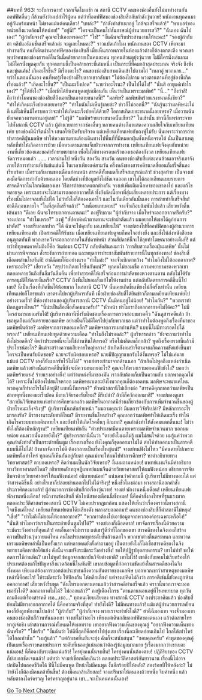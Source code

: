 ##บทที่ 963: ระงับการฉาย!
เวลาเจ็ดโมงเช้า
ณ สถานี CCTV
คนของช่องอื่นยังไม่มาทำงานกัน ออฟฟิศอื่นๆ ก็ล้วนยังว่างเปล่าไร้ผู้คน แต่ว่าที่ออฟฟิศของช่องสิบสี่กลับกำลังวุ่นวาย!
พนักงานทุกคนมาอยู่กันพร้อมหน้า ไม่ขาดแม้แต่คนเดียว!
"บทล่ะ?"
"กำลังทำสำเนาอยู่ ใกล้จะเสร็จแล้ว!"
"หาเบอร์ของหน่วยสิ่งแวดล้อมให้หน่อย!"
"อยู่นี่!"
"ใครจะเป็นคนไปสัมภาษณ์ผู้อำนวยการสวี?"
"ฉันเอง ฉันไปเอง!"
"ผู้กำกับจาง? คุณจะไปเองเหรอคะ?"
"ใช่!"
"งั้นฉันจะรีบประสานงานให้นะคะ!"
"รองผู้กำกับฮา คลิปแอนิเมชั่นเสร็จแล้วค่ะ จะดูเลยไหมคะ?"
ราวแปดเก้าโมง
พนักงานของ CCTV เพิ่งจะมาทำงานกัน คนที่เดินผ่านออฟฟิศของช่องสิบสี่ เมื่อเห็นสภาพภายในห้องแล้วต่างก็ต้องตกตะลึง พวกเขาพบว่าคนของช่องสารคดีในวันนี้คล้ายกลายเป็นคนละคน ทุกคนล้วนดูยุ่งวุ่นวาย ไม่มีใครนั่งเล่นเกม ไม่มีใครนั่งพูดคุยกัน ทุกคนยามนี้เป็นคล้ายกระบี่เล่มหนึ่ง เป็นกระบี่ที่คมกล้าสุดประมาณ จริงจัง ขึงขัง และขุ่นแค้น!
เกิดอะไรขึ้น?
มีเรื่องอะไร?
คนของช่องสิบสามเดินเข้าไปถามไถ่ "เหลาอู่ พวกนาย..."
ทว่าในตอนนั้นเอง คนที่พอรู้เรื่องบ้างก็รีบลากเขากลับมา "ไม่ต้องไปถาม หวงตานตานที่อยู่ช่องนี้เกิดเรื่องแล้ว!"
"เกิดอะไรขึ้น?"
"เป็นมะเร็งปอด"
"นายว่าอะไรนะ? เป็นไปได้ไง!"
"นั่นสิ อายุแค่เท่าไรเอง?"
"รู้ได้ยังไง?"
"เมื่อเช้าได้ยินคนพูดอยู่เหมือนกัน เห็นว่าเป็นเพราะมลพิษ!"
"นี่..."
"ถึงว่าสิ! ถึงว่าทำไมคนของช่องสิบสี่ถึงเอาเป็นเอาตายขนาดนี้!"
"มลพิษ? มลพิษมันร้ายแรงขนาดนี้เชียว?"
"ทำให้เกิดมะเร็งปอดเลยเหรอ?"
"ทำไมฉันไม่เห็นรู้เลยล่ะ? ข่าวก็ไม่ออกนี่?"
"ฉันรู้นะว่ามลพิษน่ะไม่ดี แต่ไม่เห็นมีใครบอกว่าจะทำให้เกิดมะเร็งปอดได้ด้วย? โอกาสเกิดเยอะขนาดนี้เลยเหรอ? เมื่อวานฉันยังเจอหวงตานตานอยู่เลย!"
"ไม่รู้สิ"
"มลพิษร้ายแรงขนาดนั้นเชียว?"
ในเช้านั้น ข่าวนี้ก็แพร่กระจายไปทั้งสถานี CCTV แล้ว
ผู้อำนวยการจากช่องอื่นๆ หลายคนต่างก็มาแสดงความเสียใจกับเหยียนเทียนเฟย
บางช่องมีน้ำจิตน้ำใจ เสนอให้เปิดรับบริจาค แต่เหยียนเทียนเฟยกับถงฟู่ไม่รับ นั่นเพราะว่าการถ่ายทำสารคดีฝุ่นมลพิษ ทำให้หวงตานตานต้องเดินทางไปพื้นที่ที่มีหมอกฝุ่นทั้งเหนือจรดใต้ นั่นเป็นสาเหตุหลักที่ทำให้เกิดอาการป่วย เมื่อหวงตานตานเจ็บป่วยจากการทำงาน เหยียนเทียนเฟยจึงคุยกับหน่วยงานที่เกี่ยวข้องและขอค่ารักษาพยาบาล เพื่อไม่ให้ทางครอบครัวของเธอต้องกังวล เหยียนเทียนเฟยจัดการหมดแล้ว
……
เวลาผ่านไป
หนึ่งวัน
สองวัน
สามวัน
คนของช่องสิบสี่แต่ละคนล้วนเอาจริงเอาจัง ภายใต้การทำงานที่เข้มข้นเช่นนี้ ในเวลาเพียงแค่สามวัน ครึ่งหลังของสารคดีขนาดสี่ตอนก็เสร็จสิ้นลงเรียบร้อย เมื่อรวมกับงานของเดือนก่อนหน้า สารคดีทั้งหมดก็เสร็จสมบูรณ์แล้ว!
ช่วงสุดท้าย เป็นจางเย่ลงมือจัดการกำกับด้วยตนเอง โดยตัดช่วงที่ข้อมูลยังไม่ชัดเจนออก เขาไม่ได้ลอกเลียนแบบรายการสารคดีจากในโลกเดิมของเขา วิธีการถ่ายทอดแตกต่างกัน จางเย่เพิ่มเติมเนื้อหาของเขาลงไป และแก้ไขหลายจุด เพราะเกรงจะไม่สามารถออกอากาศได้ ทั้งยังตัดเนื้อหาที่สุ่มเสี่ยงหลายประการ แต่เรื่องบางเรื่องนั้นไม่อาจลบทิ้งไปได้ ไม่ว่ายังไงก็ต้องคงเอาไว้
และในวันเดียวกันนั้นเอง การถ่ายทำก็เสร็จสิ้น!
ฮาฉีฉีถอนหายใจ "ในที่สุดก็เสร็จแล้ว!"
"เหนื่อยแทบตาย!" จางจั่วเกือบล้มพับไปแล้ว
เสี่ยวหวังตื่นเต้นมาก "ดีเลย ฉันจะโทรบอกตานตานนะ!"
ถงฟู่รีบถาม "ผู้กำกับจาง เมื่อไหร่จะออกอากาศรึครับ?"
จางเย่ถาม "ทำไมเหรอ?"
ถงฟู่ "สัปดาห์หน้าตานตานจะเข้าผ่าตัดแล้ว ผมอยากให้เธอได้ดูก่อนการผ่าตัด!"
จางเย่รีบออกปาก "ได้ ฉันจะไปคุยกับ ผอ.เหยียนให้"
จางเย่ตรงไปที่ออฟฟิศของผู้อำนวยการเหยียนเทียนเฟย เปิดสารคดีให้รับชม เมื่อเหยียนเทียนเฟยดูจบก็พอใจอย่างยิ่ง และสั่งให้ส่งหนังสือขออนุญาตทันที พวกเขาหวังจะออกอากาศในสัปดาห์หน้า ส่วนสัปดาห์นี้จะใช้ลุยทำโฆษณาอย่างเต็มที่!
แต่ทว่าที่ทุกคนคาดไม่ถึงก็คือ วันต่อมา CCTV กลับตัดสินลงมาว่า ‘การสืบสวนเรื่องฝุ่นมลพิษ’ นั้นไม่ผ่านการพิจารณา สั่งระงับการถ่ายทอด และหยุดการประชาสัมพันธ์รายการนี้ในทุกช่องทาง!
ช่องสิบสี่เดือดพล่านในทันที!
ฮาฉีฉีตบโต๊ะอย่างแรง "ทำไมล่ะ!"
จางจั่วเบิกตากว้าง "ทำไมถึงไม่ให้ออกอากาศ? เพราะอะไร?"
เสี่ยวหวัง "สรุปว่าเกิดอะไรขึ้นกันแน่?"
ทุกคนไม่ยอมเชื่อ ความพยายามของพวกเขาตลอดหลายวันถึงขั้นลืมวันลืมคืน เพื่อทำสารคดีให้เสร็จก่อนการผ่าตัดของหวงตานตาน กลับไม่ได้รับการอนุมัติให้ฉายงั้นหรือ? CCTV ถึงขั้นไม่ยอมสั่งแก้ไขให้งานผ่าน แต่กลับปิดตายสารคดีชิ้นนี้ไปเลย?
นี่เป็นเรื่องที่เกิดขึ้นได้น้อยมาก
ในสถานี CCTV นั้นเคยเกิดขึ้นเพียงไม่กี่ครั้งเท่านั้น
เหยียนเทียนเฟยก็โกรธแล้ว เขาตรงไปหาผู้บริหารทันที เมื่อฝ่ายช่องสิบสี่ได้ยินข่าวก็ตามเหยียนเทียนเฟยไปอย่างรวดเร็ว!
ที่ห้องทำงานของผู้บริหารสถานี CCTV นั้นมีคนอยู่ไม่น้อย!
"ทำไมกัน?"
"พวกเราทำผิดกฎตรงไหน?"
"นี่น่ะเป็นสื่อเพื่อสังคมนะครับ!"
"หัวหน้า ทำไมเราถึงออกอากาศไม่ได้คะ?"
ไม่มีใครสามารถยอมรับได้!
ผู้บริหารสถานีซึ่งรับผิดชอบเรื่องการตรวจสอบขมวดคิ้ว "ฉันดูสารคดีแล้ว ถ้าเธอพูดถึงแค่อันตรายของมลพิษ อย่างนั้นก็ไม่มีใครไปยุ่งกับพวกเธอ แต่ว่าทำไมต้องพูดถึงเรื่องที่มาของมลพิษนั่นด้วย? มลพิษจากการหลอมเหล็ก? มลพิษจากการเผาถ่านหิน? แบบนี้ไม่มีทางรอดไปได้หรอก!"
เหยียนเทียนเฟยพูดด้วยความเดือด "ทำไมถึงไม่รอดล่ะ?"
ผู้บริหารกล่าว "ยังจะถามว่าทำไมถึงไม่รอดอีก? คิดว่าประเทศนี้จะไม่ใช้ถ่านหินได้เหรอ? หรือไม่ผลิตเหล็กกล้า? พูดถึงเรื่องพวกนี้แล้วมีประโยชน์อะไร? มีแต่จะสร้างความเสียหายใหญ่หลวง! ถ้าเกิดสังคมบ้าจี้ตามจนเกิดความขัดแย้งขึ้นมา ใครจะเป็นคนรับผิดชอบ? นายจะรับผิดชอบเหรอ? นายมีปัญญาแบกรับได้งั้นเหรอ? ไม่ใช่แค่นาย แม้แต่ CCTV เองก็ยังแบกรับไว้ไม่ได้!"
จางเย่ตรงเข้ามาจากด้านนอก "ถ้าเกิดไม่พูดถึงแหล่งกำเนิดมลพิษ แล้วอย่างนั้นสารคดีชิ้นนี้ยังจะมีความหมายอะไร? คุณจะให้พวกเราบอกคนฟังยังไง? บอกว่ามลพิษร้ายแรง! ร้ายแรงอย่างยิ่ง! แต่ว่าแหล่งที่มาของมัน เรากลับต้องเก็บเป็นความลับ บอกพวกคุณไม่ได้? เพราะงั้นไม่ต้องไปสนใจหรอก มลพิษหนาเตอะยังไงพวกคุณก็ต้องอดทน มลพิษจะหนาแค่ไหน พวกคุณก็ทำอะไรไม่ได้อยู่ดี! แบบนี้งั้นเหรอ?"
หัวหน้าสถานีไม่เถียงต่อ "สารคดีคุณบอกว่ามลพิษเป็นสาเหตุหนึ่งของมะเร็งปอด มีงานวิจัยรองรับไหม? มีรึเปล่า? ถ้ามีก็ควักออกมาสิ!"
จางเย่มองดูเขา "สถาบันวิจัยหลายแห่งทำการศึกษามาแล้ว มลพิษในอากาศมีส่วนเกี่ยวข้องกับการเพิ่มจำนวนขึ้นของผู้ป่วยโรคมะเร็งจริงๆ!"
ผู้บริหารนั้นกลับส่ายหน้า "ผมถามคุณว่า มีผลการวิจัยรึเปล่า? มีหลักการอะไรมารองรับ? มีรายงานระดับชาติไหม? มีรายงานชิ้นไหนบ้าง? คุณบอกว่ามลพิษทำให้เกิดมะเร็ง ทำให้เกิดโรคระบบทางเดินหายใจ และยังทำให้เกิดโรคอื่นๆ อีกมาก? คุณกำลังทำให้สังคมแตกตื่นนะ! ไม่ว่ายังไงก็ต้องมีหลักฐาน!"
เหยียนเทียนเฟยลั่น "ต่างประเทศมีคนตายเพราะมลพิษจำนวนมาก บอกผมหน่อย คนพวกนั้นตายยังไง?"
ผู้บริหารสถานีนั้นว่า "ตายยังไงผมไม่รู้ ผมไม่สนใจด้วย ผมรู้แค่ว่าพวกคุณกำลังทำตัวเป็นกระต่ายตื่นตูม เรื่องบางเรื่อง ยังไงคุณก็ขุดออกมาไม่ได้ ต่อให้ทำออกมาเป็นสารคดีแบบนี้ก็ไม่ได้! ถ้าหากจัดการไม่ดี ต้องกลายเป็นเรื่องใหญ่แน่!"
จางเย่ทนฟังไม่ไหว "มีคนตายไปเพราะมลพิษตั้งเท่าไหร่ ทุกคนก็เห็นกันอยู่กับตา คุณแม่งจะให้ผมไปทำการศึกษา? หาคำอธิบายทางวิทยาศาสตร์? ตาบอดเหรอ? คิดว่าผมเป็นนักวิจัยเหรอ? งั้นผมถามหน่อย! แพทย์แผนจีนมีคำอธิบายทางวิทยาศาสตร์ไหม? อธิบายหลักทฤษฎีแพทย์แผนจีนด้วยวิทยาศาสตร์ให้ผมฟังหน่อย อธิบายการจับชีพจรด้วยวิทยาศาสตร์ให้ผมฟังหน่อย! อธิบายหน่อย!"
แน่นอนว่าคำถามนี้ ผู้บริหารไม่มีทางตอบได้ แต่ว่าสารคดีชิ้นนี้ อย่างไรเขาก็ปล่อยผ่านออกไปไม่ได้จริงๆ!
หนึ่งชั่วโมงต่อมา ทางสถานีออกคำสั่งประกาศิตลงมาแล้ว!
ผู้อำนวยการช่องสิบสี่ก่อเรื่องวุ่นวาย!
จางเย่ พักงานหนึ่งเดือน!
เหยียนเทียนเฟย พักงานหนึ่งเดือน!
พนักงานช่องสิบสี่ หักโบนัสของเดือนนี้ทั้งหมด!
นี่คือคำสั่งลงโทษที่รุนแรงมาก ตลอดประวัติศาสตร์ของสถานี CCTV ไม่เคยปรากฏมาก่อน แสดงให้เห็นว่าเรื่องคราวนี้ทางสถานีใจแข็งแค่ไหน!
เหยียนเทียนเฟยตบโต๊ะเสียงดัง พลางสบถออกมา!
คนของช่องสิบสี่ก็ด่าสถานีไม่หยุด!
"เชี่ย!"
"ทำไมถึงไม่ยอมให้ออกอากาศ?"
"พวกเราต้องไปเอาข้อมูลจากพวกองค์กรเฉพาะหรือไง!"
"นั่นสิ ทำไมหาว่าเราเป็นกระต่ายตื่นตูมไปได้?"
จางเย่เองก็เดือดดาล!
เขาจัดการเรื่องนี้ด้วยความระมัดระวังอย่างที่สุดแล้ว!
คนอื่นอาจไม่ทราบ แต่เขารู้ดีว่าที่โลกของเขา สารคดีของไฉจิงเองก็สร้างความปั่นป่วนวุ่นวายแค่ไหน คนในประเทศทุกระดับชั้นล้วนตกใจ พวกเขาต่างตื่นตระหนก และหวาดเกรงมลพิษเหล่านี้เป็นครั้งแรก แต่หลายคนยังตั้งคำถามอยู่ เป็นตายยังไงก็ไม่เชื่อสารคดีของไฉจิง พยายามคิดหาข้อโต้แย้ง
ดังนั้นจางเย่จึงระมัดระวังอย่างยิ่ง!
ขอให้ปฏิรูปอุตสาหกรรม? เขาไม่ทำ!
ขอให้ลดการใช้ถ่านหิน? เขาไม่พูด!
ข้อมูลจากสถาบันวิจัยต่างชาติ? เขาไม่ใช้!
เขาถึงกับยอมไม่เรียกร้องให้ประเทศต้องแก้ไขปัญหาสิ่งแวดล้อมนี้ในทันที!
เขาลบข้อมูลที่ก่อความขัดแย้งในสารคดีของไฉจิงทั้งหมด เพียงแต่ต้องการบอกต่อประชาชนถึงความอันตรายของมลพิษ บอกพวกเขาว่าสาเหตุของมลพิษเหล่านี้คืออะไร! ให้ระมัดระวัง ให้ป้องกัน ให้หลีกเลี่ยง! แต่จางเย่คิดไม่ถึงว่า สารคดีเช่นนี้ยังคงถูกห้ามออกอากาศ!
เสี่ยวหวังรีบพูด "ฉันโทรบอกตานตานแล้วว่าสารคดีทำเสร็จแล้ว คราวนี้พวกเราจะบอกเธอยังไงดี? ออกอากาศไม่ได้? ไม่ออกแล้ว?"
ถงฟู่เคืองโกรธ "ตานตานนอนอยู่ที่โรงพยาบาล ทุกวันถามถึงแต่เรื่องสารคดี เธอ...เธอ..."
ทุกคนเงียบเสียงลง ทางสถานี CCTV ลงประกาศิตแล้ว ช่องสิบสี่ย่อมไม่มีทางออกอากาศได้ นี่คือความจริงที่สุด!
ทำยังไงดี?
ไม่มีหนทางแล้ว!
แม้แต่ผู้อำนวยการเหยียนเองก็ยังถูกพักงานไปแล้ว!
"ผู้กำกับ!"
"ผู้กำกับจาง พวกเราจะทำยังไงดี?"
ฮาฉีฉีมองเขา
จางจั่วมองเขา
คนของช่องสิบสี่ล้วนหันมองเขา
จางเย่ไม่ว่าอะไร เพียงแต่เดินกลับออฟฟิศของตนเอง แล้วต่อสายโทรหาอู๋เจ๋อชิง เล่าสถานการณ์ทั้งหมดให้เธอทราบ เขาอยากฟังความเห็นของคุณอู๋
"อยากฟังความเห็นของฉันหรือ?"
"ใช่ครับ"
"งั้นฉันว่า ให้ดีที่สุดก็คืออย่าไปยุ่งเลย เรื่องนี้ละเอียดอ่อนเกินไป ไกลได้เท่าไหร่ให้ไกลเท่านั้น"
"ผมรู้แล้ว"
"แต่ถ้าเธอยืนยันจะยุ่ง ฉันก็จะสนับสนุน"
"ขอบคุณครับ"
คำพูดของคุณอู๋เปิดเผยเรื่องราวหลายประการ ระดับที่เธออยู่แน่นอนว่าต้องรู้ข้อมูลมากมาย รู้เรื่องมากกว่าเขาเยอะแน่นอน!
นี่คือดงกับระเบิดแน่แล้ว!
ใครยุ่งคนนั้นจบสิ้น!
ใครยุ่งคนนั้นต้องตาย!
ปฏิกิริยาของ CCTV ก็บ่งบอกชัดเจนแล้ว!
แต่ทว่า
จางเย่เชื่อเหลือเกินว่า ตลอดประวัติศาสตร์อันยาวนาน เรื่องนี้ไม่อาจปกปิดไปตลอดชีวิตได้ ปีนี้ไม่มีคนพูด ปีหน้าไม่มีคนพูด งั้นอีกร้อยปีให้หลัง? สองร้อยปีให้หลังล่ะ?
ไม่ว่ายังไงก็ต้องมีคนกล้ายืนขึ้น!
ต้องมีคนกล้าเสียสละ!
จางเย่รินชาให้ตนเองถ้วยหนึ่ง จิบคำหนึ่ง แล้วหลับตาลงใคร่ครวญ ใคร่ครวญอยู่นาน
เขา...จะเป็นคนคนนั้นเอง!


[Go To Next Chapter]( ./64.md)